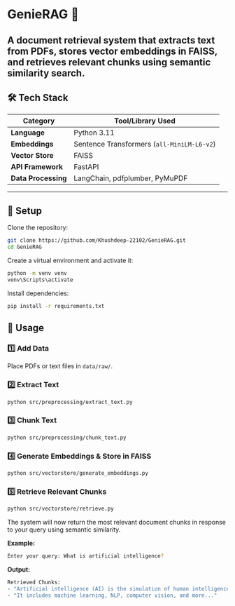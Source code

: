 # GenieRAG 🚀  
A **document retrieval system** that extracts text from PDFs, stores vector embeddings in **FAISS**, and retrieves relevant chunks using semantic similarity search. 
---

## **🛠️ Tech Stack**
| **Category**        | **Tool/Library Used** |
|---------------------|------------------------|
| **Language**         | Python 3.11             |
| **Embeddings**       | Sentence Transformers (`all-MiniLM-L6-v2`) |
| **Vector Store**     | FAISS                  |
| **API Framework**    | FastAPI                |
| **Data Processing**  | LangChain, pdfplumber, PyMuPDF |

---

## 🔹 Setup  
Clone the repository:  
```sh
git clone https://github.com/Khushdeep-22102/GenieRAG.git
cd GenieRAG

```

Create a virtual environment and activate it:  
```sh
python -m venv venv  
venv\Scripts\activate
```

Install dependencies:  
```sh
pip install -r requirements.txt
```

## 🔹 Usage  

### **1️⃣ Add Data**  
Place PDFs or text files in `data/raw/`.

### **2️⃣ Extract Text**  
```sh
python src/preprocessing/extract_text.py
```

### **3️⃣ Chunk Text**  
```sh
python src/preprocessing/chunk_text.py
```

### **4️⃣ Generate Embeddings & Store in FAISS**  
```sh
python src/vectorstore/generate_embeddings.py
```

### **5️⃣ Retrieve Relevant Chunks**  
```sh
python src/vectorstore/retrieve.py
```


The system will now return the most relevant document chunks in response to your query using semantic similarity.

**Example:**  
```sh
Enter your query: What is artificial intelligence?

```
**Output:**  
```sh
Retrieved Chunks:
- "Artificial intelligence (AI) is the simulation of human intelligence in machines..."
- "It includes machine learning, NLP, computer vision, and more..."

```
